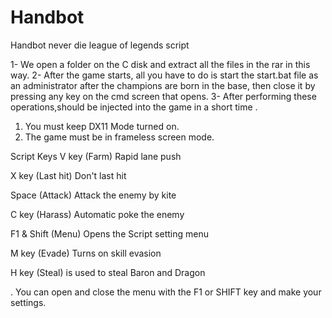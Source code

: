 # Handbot
Handbot never die league of legends script

1- We open a folder on the C disk and extract all the files in the rar in this way.
2- After the game starts, all you have to do is start the start.bat file as an administrator after the champions are born in the base, then close it by pressing any key on the cmd screen that opens.
3- After performing these operations,should be injected into the game in a short time .

1. You must keep DX11 Mode turned on.
2. The game must be in frameless screen mode.

Script Keys
V key (Farm) Rapid lane push

X key (Last hit) Don't last hit

Space (Attack) Attack the enemy by kite

C key (Harass) Automatic poke the enemy

F1 & Shift (Menu) Opens the Script setting menu

M key (Evade) Turns on skill evasion

H key (Steal) is used to steal Baron and Dragon

. You can open and close the menu with the F1 or SHIFT key and make your settings.
